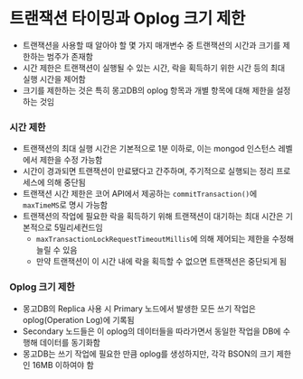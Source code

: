 # 트랜잭션 타이밍과 Oplog 크기 제한

* 트랜잭션을 사용할 때 알아야 할 몇 가지 매개변수 중 트랜잭션의 시간과 크기를 제한하는 범주가 존재함
* 시간 제한은 트랜잭션이 실행될 수 있는 시간, 락을 획득하기 위한 시간 등의 최대 실행 시간을 제어함
* 크기를 제한하는 것은 특히 몽고DB의 oplog 항목과 개별 항목에 대해 제한을 설정하는 것임

### 시간 제한

* 트랜잭션의 최대 실행 시간은 기본적으로 1분 이하로, 이는 mongod 인스턴스 레벨에서 제한을 수정 가능함
* 시간이 경과되면 트랜잭션이 만료됐다고 간주하며, 주기적으로 실행되는 정리 프로세스에 의해 중단됨
* 트랜잭션 시간 제한은 코어 API에서 제공하는 `commitTransaction()`에 `maxTimeMS`로 명시 가능함
* 트랜잭션의 작업에 필요한 락을 획득하기 위해 트랜잭션이 대기하는 최대 시간은 기본적으로 5밀리세컨드임
	* `maxTransactionLockRequestTimeoutMillis`에 의해 제어되는 제한을 수정해 늘릴 수 있음
	* 만약 트랜잭션이 이 시간 내에 락을 획득할 수 없으면 트랜잭션은 중단되게 됨

### Oplog 크기 제한

* 몽고DB의 Replica 사용 시 Primary 노드에서 발생한 모든 쓰기 작업은 oplog(Operation Log)에 기록됨
* Secondary 노드들은 이 oplog의 데이터들을 따라가면서 동일한 작업을 DB에 수행해 데이터를 동기화함
* 몽고DB는 쓰기 작업에 필요한 만큼 oplog를 생성하지만, 각각 BSON의 크기 제한인 16MB 이하여야 함